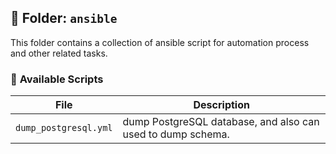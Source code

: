 ## 📂 Folder: `ansible`
This folder contains a collection of ansible script for automation process and other related tasks.

### 📌 **Available Scripts**
| File | Description |
|------|-----------|
| `dump_postgresql.yml` | dump PostgreSQL database, and also can used to dump schema. |